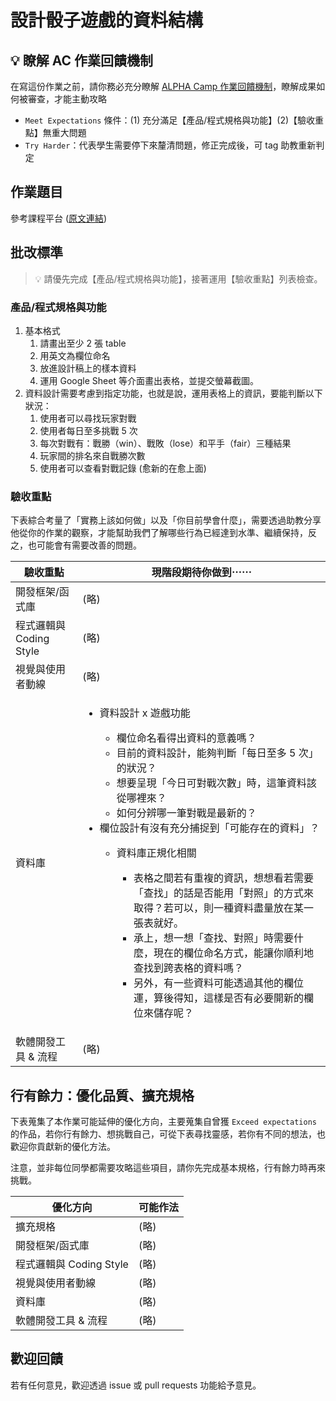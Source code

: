 # 設計骰子遊戲的資料結構

## 💡 瞭解 AC 作業回饋機制

在寫這份作業之前，請你務必充分瞭解 <a href="https://github.com/ALPHACamp/web-grading-rubic" target="_blank">ALPHA Camp 作業回饋機制</a>，瞭解成果如何被審查，才能主動攻略

- `Meet Expectations` 條件：(1) 充分滿足【產品/程式規格與功能】(2)【驗收重點】無重大問題
- `Try Harder`：代表學生需要停下來釐清問題，修正完成後，可 tag 助教重新判定

## 作業題目

參考課程平台 (<a href="https://lighthouse.alphacamp.co/courses/98/assignments/2987" target="_blank">原文連結</a>)

## 批改標準

> 💡  請優先完成【產品/程式規格與功能】，接著運用【驗收重點】列表檢查。

### 產品/程式規格與功能

1. 基本格式
   1. 請畫出至少 2 張 table
   2. 用英文為欄位命名
   3. 放進設計稿上的樣本資料
   4. 運用 Google Sheet 等介面畫出表格，並提交螢幕截圖。
2. 資料設計需要考慮到指定功能，也就是說，運用表格上的資訊，要能判斷以下狀況：
   1. 使用者可以尋找玩家對戰
   2. 使用者每日至多挑戰 5 次
   3. 每次對戰有：戰勝（win）、戰敗（lose）和平手（fair）三種結果
   4. 玩家間的排名來自戰勝次數
   5. 使用者可以查看對戰記錄 (愈新的在愈上面)

### 驗收重點

下表綜合考量了「實務上該如何做」以及「你目前學會什麼」，需要透過助教分享他從你的作業的觀察，才能幫助我們了解哪些行為已經達到水準、繼續保持，反之，也可能會有需要改善的問題。

<table>
  <thead>
    <tr>
      <th>驗收重點</td>
      <th>現階段期待你做到⋯⋯</td>
    </tr>
  </thead>
  <tbody>
    <tr>
      <td>開發框架/函式庫</td>
      <td>(略)</td>
    </tr>
    <tr>
      <td>程式邏輯與 Coding Style</td>
      <td>(略)</td>
    </tr>
      <tr>
      <td>視覺與使用者動線</td>
      <td>(略)</td>
    </tr>
    <tr>
      <td>資料庫</td>
      <td>
        <ul>
          <li>資料設計 x 遊戲功能</li>
          <ul>
            <li>欄位命名看得出資料的意義嗎？</li>
            <li>目前的資料設計，能夠判斷「每日至多 5 次」的狀況？</li>
            <li>想要呈現「今日可對戰次數」時，這筆資料該從哪裡來？</li>
            <li>如何分辨哪一筆對戰是最新的？</li>
          </ul>
          <li>欄位設計有沒有充分捕捉到「可能存在的資料」？</li>
          <ul>
            <li>資料庫正規化相關</li>
            <ul>
              <li>表格之間若有重複的資訊，想想看若需要「查找」的話是否能用「對照」的方式來取得？若可以，則一種資料盡量放在某一張表就好。</li>
              <li>承上，想一想「查找、對照」時需要什麼，現在的欄位命名方式，能讓你順利地查找到跨表格的資料嗎？</li>
              <li>另外，有一些資料可能透過其他的欄位運，算後得知，這樣是否有必要開新的欄位來儲存呢？</li>
            </ul>
          </ul>
        </ul>
      </td>
    </tr>
      <tr>
      <td>軟體開發工具 & 流程</td>
      <td>(略)</td>
    </tr>
  </tbody>
</table>

## 行有餘力：優化品質、擴充規格

下表蒐集了本作業可能延伸的優化方向，主要蒐集自曾獲 `Exceed expectations` 的作品，若你行有餘力、想挑戰自己，可從下表尋找靈感，若你有不同的想法，也歡迎你貢獻新的優化方法。

注意，並非每位同學都需要攻略這些項目，請你先完成基本規格，行有餘力時再來挑戰。

<table>
  <thead>
    <tr>
      <th>優化方向</td>
      <th>可能作法</td>
    </tr>
  </thead>
  <tbody>
    <tr>
      <td>擴充規格</td>
      <td>(略)</td>
    </tr>
    <tr>
      <td>開發框架/函式庫</td>
      <td>(略)</td>
    </tr>
    <tr>
      <td>程式邏輯與 Coding Style</td>
      <td>(略)</td>
    </tr>
      <tr>
      <td>視覺與使用者動線</td>
      <td>(略)</td>
    </tr>
    <tr>
      <td>資料庫</td>
      <td>(略)</td>
    </tr>
      <tr>
      <td>軟體開發工具 & 流程</td>
      <td>(略)</td>
    </tr>
  </tbody>
</table>

## 歡迎回饋

若有任何意見，歡迎透過 issue 或 pull requests 功能給予意見。
